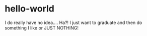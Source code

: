 # hello-world
I do really have no idea....
Ha?!
I just want to graduate and then do something I like or JUST NOTHING!
